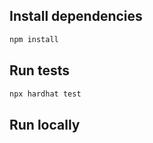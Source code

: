 ## Install dependencies

```bash
npm install
```

## Run tests

```bash
npx hardhat test
```

## Run locally

```bash

```